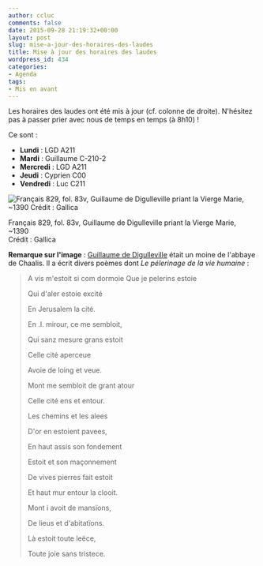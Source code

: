 ```yaml
---
author: ccluc
comments: false
date: 2015-09-28 21:19:32+00:00
layout: post
slug: mise-a-jour-des-horaires-des-laudes
title: Mise à jour des horaires des laudes
wordpress_id: 434
categories:
- Agenda
tags:
- Mis en avant
---
```

Les horaires des laudes ont été mis à jour (cf. colonne de droite). N'hésitez pas à passer prier avec nous de temps en temps (à 8h10) !

Ce sont :

- **Lundi** : LGD A211
- **Mardi** : Guillaume C-210-2
- **Mercredi** : LGD A211
- **Jeudi** : Cyprien C00
- **Vendredi** : Luc C211

![ Français 829, fol. 83v, Guillaume de Digulleville priant la Vierge Marie, ~1390 Crédit : Gallica](https://cccroixmetz.files.wordpress.com/2015/09/consulterelementnum.jpeg)

Français 829, fol. 83v, Guillaume de Digulleville priant la Vierge Marie, ~1390  
Crédit : Gallica

**Remarque sur l'image** : [Guillaume de Digulleville](https://fr.wikipedia.org/wiki/Guillaume_de_Digulleville) était un moine de l'abbaye de Chaalis. Il a écrit divers poèmes dont _Le pélerinage de la vie humaine_ :

<blockquote>
A vis m'estoit si com dormoie
Que je pelerins estoie

Qui d'aler estoie excité

En Jerusalem la cité.

En .I. mirour, ce me sembloit,

Qui sanz mesure grans estoit

Celle cité aperceue

Avoie de loing et veue.

Mont me sembloit de grant atour

Celle cité ens et entour.

Les chemins et les alees

D'or en estoient pavees,


En haut assis son fondement

Estoit et son maçonnement

De vives pierres fait estoit

Et haut mur entour la clooit.

Mont i avoit de mansïons,

De lieus et d'abitatïons.

Là estoit toute leëce,

Toute joie sans tristece.
</blockquote>
